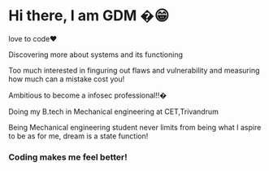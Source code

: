 # Hi there, I am GDM �😁

 
 
 love to code❤


Discovering more about systems and its functioning

Too much interested in finguring out flaws and vulnerability and measuring how much can a mistake cost you!




Ambitious to become a infosec professional!!�
 
 

Doing my B.tech in Mechanical engineering at CET,Trivandrum

Being Mechanical engineering student never limits from being what I aspire to be as for me, dream is a state function!

### Coding makes me feel  better!
